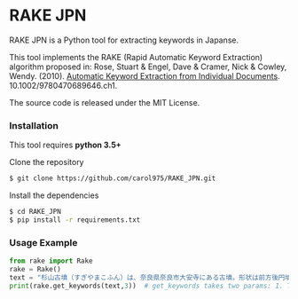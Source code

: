 # RAKE JPN

RAKE JPN is a Python tool for extracting keywords in Japanse. 

This tool implements the RAKE (Rapid Automatic Keyword Extraction) algorithm proposed in: Rose, Stuart & Engel, Dave & Cramer, Nick & Cowley, Wendy. (2010). [Automatic Keyword Extraction from Individual Documents](https://www.researchgate.net/publication/227988510_Automatic_Keyword_Extraction_from_Individual_Documents). 10.1002/9780470689646.ch1. 

The source code is released under the MIT License.

### Installation
This tool requires __python 3.5+__

Clone the repository 
```sh
$ git clone https://github.com/carol975/RAKE_JPN.git
```
Install the dependencies

```sh
$ cd RAKE_JPN
$ pip install -r requirements.txt
```

### Usage Example
```py
from rake import Rake
rake = Rake()
text = "杉山古墳（すぎやまこふん）は、奈良県奈良市大安寺にある古墳。形状は前方後円墳。大安寺古墳群を構成する古墳の1つ。国の史跡に指定されている（史跡「大安寺旧境内 附 石橋瓦窯跡」のうち）。" 
print(rake.get_keywords(text,3))  # get_keywords takes two params: 1. Text, 2. Max number of keywords to return, if zero then returns all keywords.

```